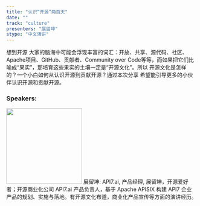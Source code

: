 ```yaml
---
title: "认识“开源”两百天"
date: "" 
track: "culture"
presenters: "展留坤"
stype: "中文演讲"
---
```

想到开源 大家的脑海中可能会浮现丰富的词汇：开放、共享、源代码、社区、Apache项目、GitHub、贡献者、Community over Code等等，而如果把它们比喻成“果实”，那培育这些果实的土壤一定是“开源文化”。所以 开源文化是怎样的？一个小白如何从认识开源到贡献开源？通过本次分享 希望能引导更多的小伙伴认识开源和贡献开源。
 ### Speakers: 
 <img src="images/speaker/1194.png" width="200" />
 展留坤: API7.ai, 产品经理, 展留坤，开源爱好者；开源商业化公司 API7.ai 产品负责人，基于 Apache APISIX 构建 API7 企业产品的规划、实施与落地。有开源文化布道，商业化产品宣传等方面的演讲经历。
 